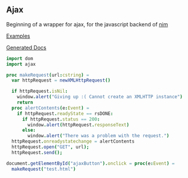 Ajax
----

Beginning of a wrapper for ajax, for the javascript backend of [nim](https://nim-lang.org)
  
[Examples](http://stisa.space/ajax)  

[Generated Docs](http://stisa.space/ajax/ajax.html)

```nim
import dom
import ajax

proc makeRequest(url:cstring) =
  var httpRequest = newXMLHttpRequest()

  if httpRequest.isNil:
    window.alert("Giving up :( Cannot create an XMLHTTP instance")
    return
  proc alertContents(e:Event) =
    if httpRequest.readyState == rsDONE:
      if httpRequest.status == 200:
        window.alert(httpRequest.responseText)
      else:
        window.alert("There was a problem with the request.")
  httpRequest.onreadystatechange = alertContents
  httpRequest.open("GET", url);
  httpRequest.send();

document.getElementById("ajaxButton").onclick = proc(e:Event) =
  makeRequest("test.html")
```

